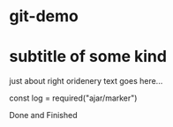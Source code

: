 # git-demo

# subtitle of some kind

just about right
oridenery text goes here...

const log = required("ajar/marker")

Done and Finished
